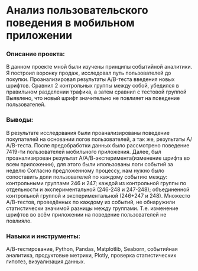 # **Анализ пользовательского поведения в мобильном приложении**

### **Описание проекта:**

В данном проекте мной были изучены принципы событийной аналитики. Я построил
воронку продаж, исследовал путь пользователей до покупки. Проанализировал
результаты A/B-теста введения новых шрифтов. Сравнил 2 контрольных группы между
собой, убедился в правильном разделении трафика, а затем сравнил с тестовой группой
Выявлено, что новый шрифт значительно не повлияет на поведение пользователей.

### **Выводы:**

В результате исследования были проанализированы поведение покупателей на основании логов пользователей, а так же, результаты А/А/В-теста. После предобработки данных было рассмотрено поведение 7419-ти пользователей мобильного приложения. Далее, был проанализирован результат А/А/В-эксперимента(изменение шрифта во всем приложении), для этого были ипользованы логи событий за неделю Согласно предложенному процессу, нам нужно было сопоставить доли пользователей по каждому событию между:
контрольными группами 246 и 247; каждой из контрольной группы по отдельности и экспериментальной (246-248 и 247-248); объединенной контрольной группой и экспериментальной (246+247 и 248). Множесто А/В-тестов, проведённых по каждому из событий, не обнаружили статистически значимой разницы между группами. Т.е. изменение шрифтов во всём приложении на поведение пользователей не повлияло.

### **Навыки и инструменты:**

А/В-тестирование,
Python,
Pandas,
Matplotlib,
Seaborn,
событийная аналитика,
продуктовые метрики,
Plotly,
проверка статистических гипотез,
визуализация данных.
